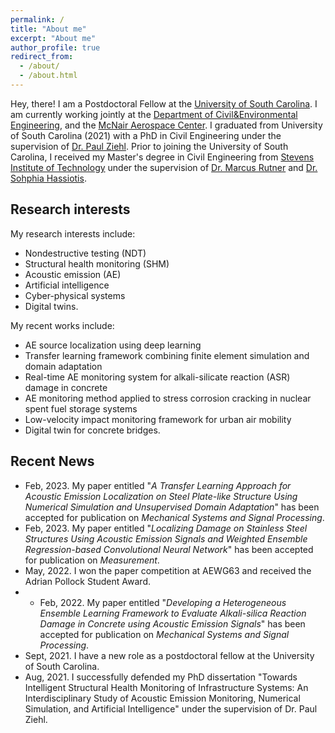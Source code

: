 ```yaml
---
permalink: /
title: "About me"
excerpt: "About me"
author_profile: true
redirect_from: 
  - /about/
  - /about.html
---
```



Hey, there! I am a Postdoctoral Fellow  at the [University of South Carolina](https://sc.edu/). I am currently working jointly at the [Department of Civil&Environmental Engineering](https://sc.edu/study/colleges_schools/engineering_and_computing/departments/civil_and_environmental_engineering/index.php), and the [McNair Aerospace Center](https://sc.edu/about/centers_institutes/mcnair/index.php). I graduated from University of South Carolina (2021) with a PhD in Civil Engineering under the supervision of [Dr. Paul Ziehl](https://sc.edu/study/colleges_schools/engineering_and_computing/faculty-staff/ziehl_paul.php). Prior to joining the University of South Carolina, I received my Master's degree in Civil Engineering from [Stevens Institute of Technology](https://www.stevens.edu/) under the supervision of [Dr. Marcus Rutner](https://www.tuhh.de/mvb/institute/team/prof-dr-marcus-rutner-institutsleiter.html) and [Dr. Sohphia Hassiotis](https://www.stevens.edu/news/stevens-community-celebrates-and-remembers-professor-sophia-hassiotis).




Research interests 
------
My research interests include:
- Nondestructive testing (NDT)
- Structural health monitoring (SHM)
- Acoustic emission (AE) 
- Artificial intelligence
- Cyber-physical systems
- Digital twins. 

My recent works include: 
- AE source localization using deep learning 
- Transfer learning framework combining finite element simulation and domain adaptation
- Real-time AE monitoring system for alkali-silicate reaction (ASR) damage in concrete
- AE monitoring method applied to stress corrosion cracking in nuclear spent fuel storage systems
- Low-velocity impact monitoring framework for urban air mobility
- Digital twin for concrete bridges.

Recent News
------
* Feb, 2023. My paper entitled "*A Transfer Learning Approach for Acoustic Emission Localization on Steel Plate-like Structure Using Numerical Simulation and Unsupervised Domain Adaptation*" has been accepted for publication on *Mechanical Systems and Signal Processing*.
* Feb, 2023. My paper entitled "*Localizing Damage on Stainless Steel Structures Using Acoustic Emission Signals and Weighted Ensemble Regression-based Convolutional Neural Network*" has been accepted for publication on *Measurement*.
* May, 2022. I won the paper competition at AEWG63 and received the Adrian Pollock Student Award.
* * Feb, 2022. My paper entitled "*Developing a Heterogeneous Ensemble Learning Framework to Evaluate Alkali-silica Reaction Damage in Concrete using Acoustic Emission Signals*" has been accepted for publication on *Mechanical Systems and Signal Processing*.
* Sept, 2021. I have a new role as a postdoctoral fellow at the University of South Carolina.
* Aug, 2021. I successfully defended my PhD dissertation "Towards Intelligent Structural Health Monitoring of Infrastructure Systems: An Interdisciplinary Study of Acoustic Emission Monitoring, Numerical Simulation, and Artificial Intelligence" under the supervision of Dr. Paul Ziehl.
